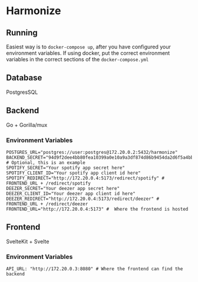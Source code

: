 # Harmonize

## Running

Easiest way is to `docker-compose up`, after you have configured your environment variables.
If using docker, put the correct environment variables in the correct sections of the `docker-compose.yml`

## Database

PostgresSQL

## Backend

Go + Gorilla/mux

### Environment Variables

```.env
POSTGRES_URL="postgres://user:postgres@172.20.0.2:5432/harmonize"
BACKEND_SECRET="94d9f2dee4bb80fea10399a0e10a9a3df874d86b9454da2d6f5a4bb57314329d" # Optional, this is an example
SPOTIFY_SECRET="Your spotify app secret here"
SPOTIFY_CLIENT_ID="Your spotify app client id here"
SPOTIFY_REDIRECT="http://172.20.0.4:5173/redirect/spotify" # FRONTEND_URL + /redirect/spotify
DEEZER_SECRET="Your deezer app secret here"
DEEZER_CLIENT_ID="Your deezer app client id here"
DEEZER_REDIRECT="http://172.20.0.4:5173/redirect/deezer" # FRONTEND_URL + /redirect/deezer
FRONTEND_URL="http://172.20.0.4:5173" #  Where the frontend is hosted
```

## Frontend

SvelteKit + Svelte

### Environment Variables

```.env
API_URL: "http://172.20.0.3:8080" # Where the frontend can find the backend
```

